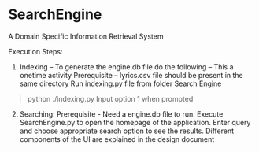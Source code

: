 # SearchEngine
A Domain Specific Information Retrieval System

Execution Steps:
1.	Indexing – To generate the engine.db file do the following – This a onetime activity
Prerequisite – lyrics.csv file should be present in the same directory
Run indexing.py file from folder Search Engine
 > python ./indexing.py
 Input option 1 when prompted
2.	Searching:
Prerequisite - Need a engine.db file to run.
Execute SearchEngine.py to open the homepage of the application. Enter query and choose appropriate search option to see the results. Different components of the UI are explained in the design document
